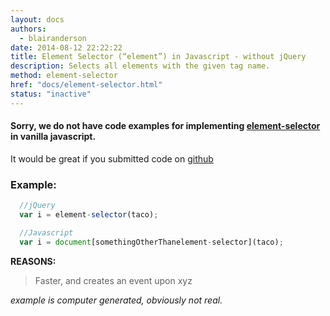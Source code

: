 ```yaml
---
layout: docs
authors:
  - blairanderson
date: 2014-08-12 22:22:22
title: Element Selector (“element”) in Javascript - without jQuery
description: Selects all elements with the given tag name.
method: element-selector
href: "docs/element-selector.html"
status: "inactive"
---
```


#### Sorry, we do not have code examples for implementing [element-selector](http://api.jquery.com/element-selector/) in vanilla javascript.

It would be great if you submitted code on [github](https://github.com/blairanderson/without-jquery/blob/master/docs/element-selector.md)

### Example:

```javascript
  //jQuery
  var i = element-selector(taco);

  //Javascript
  var i = document[somethingOtherThanelement-selector](taco);

```

**REASONS:**
> Faster, and creates an event upon xyz

*example is computer generated, obviously not real.*
